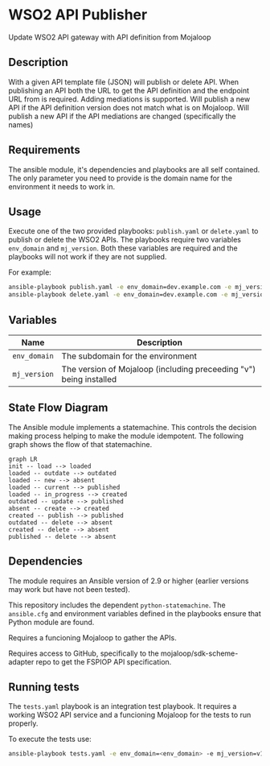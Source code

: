 # WSO2 API Publisher

Update WSO2 API gateway with API definition from Mojaloop

## Description

With a given API template file (JSON) will publish or delete API. When publishing an API both the URL to get the API definition and the endpoint URL from is required. Adding mediations is supported. Will publish a new API if the API definition version does not match what is on Mojaloop. Will publish a new API if the API mediations are changed (specifically the names)

## Requirements

The ansible module, it's dependencies and playbooks are all self contained. The only parameter you need to provide is the domain name for the environment it needs to work in.

## Usage

Execute one of the two provided playbooks: `publish.yaml` or `delete.yaml` to publish or delete the WSO2 APIs. The playbooks require two variables `env_domain` and `mj_version`. Both these variables are required and the playbooks will not work if they are not supplied.

For example:

```bash
ansible-playbook publish.yaml -e env_domain=dev.example.com -e mj_version=v10.1.0
ansible-playbook delete.yaml -e env_domain=dev.example.com -e mj_version=v10.1.0
```

## Variables

| Name | Description |
|------|-------------|
| `env_domain` | The subdomain for the environment |
| `mj_version` | The version of Mojaloop (including preceeding "v") being installed |

## State Flow Diagram

The Ansible module implements a statemachine. This controls the decision making process helping to make the module idempotent. The following graph shows the flow of that statemachine.

```mermaid
graph LR
init -- load --> loaded
loaded -- outdate --> outdated
loaded -- new --> absent
loaded -- current --> published
loaded -- in_progress --> created
outdated -- update --> published
absent -- create --> created
created -- publish --> published
outdated -- delete --> absent
created -- delete --> absent
published -- delete --> absent
```

## Dependencies

The module requires an Ansible version of 2.9 or higher (earlier versions may work but have not been tested).

This repository includes the dependent `python-statemachine`. The `ansible.cfg` and environment variables defined in the playbooks ensure that Python module are found.

Requires a funcioning Mojaloop to gather the APIs.

Requires access to GitHub, specifically to the mojaloop/sdk-scheme-adapter repo to get the FSPIOP API specification.

## Running tests

The `tests.yaml` playbook is an integration test playbook. It requires a working WSO2 API service and a funcioning Mojaloop for the tests to run properly.

To execute the tests use:

```bash
ansible-playbook tests.yaml -e env_domain=<env_domain> -e mj_version=v10.1.0
```
